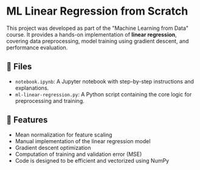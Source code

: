 # ML Linear Regression from Scratch

This project was developed as part of the "Machine Learning from Data" course. It provides a hands-on implementation of **linear regression**, covering data preprocessing, model training using gradient descent, and performance evaluation.

## 📁 Files

- `notebook.ipynb`: A Jupyter notebook with step-by-step instructions and explanations.
- `ml-linear-regression.py`: A Python script containing the core logic for preprocessing and training.

## 🚀 Features

- Mean normalization for feature scaling
- Manual implementation of the linear regression model
- Gradient descent optimization
- Computation of training and validation error (MSE)
- Code is designed to be efficient and vectorized using NumPy

